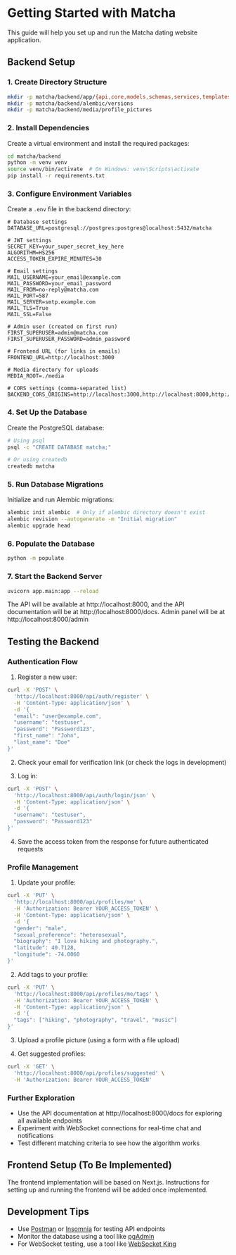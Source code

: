 # Getting Started with Matcha

This guide will help you set up and run the Matcha dating website application.

## Backend Setup

### 1. Create Directory Structure

```bash
mkdir -p matcha/backend/app/{api,core,models,schemas,services,templates/email}
mkdir -p matcha/backend/alembic/versions
mkdir -p matcha/backend/media/profile_pictures
```

### 2. Install Dependencies

Create a virtual environment and install the required packages:

```bash
cd matcha/backend
python -m venv venv
source venv/bin/activate  # On Windows: venv\Scripts\activate
pip install -r requirements.txt
```

### 3. Configure Environment Variables

Create a `.env` file in the backend directory:

```
# Database settings
DATABASE_URL=postgresql://postgres:postgres@localhost:5432/matcha

# JWT settings
SECRET_KEY=your_super_secret_key_here
ALGORITHM=HS256
ACCESS_TOKEN_EXPIRE_MINUTES=30

# Email settings
MAIL_USERNAME=your_email@example.com
MAIL_PASSWORD=your_email_password
MAIL_FROM=no-reply@matcha.com
MAIL_PORT=587
MAIL_SERVER=smtp.example.com
MAIL_TLS=True
MAIL_SSL=False

# Admin user (created on first run)
FIRST_SUPERUSER=admin@matcha.com
FIRST_SUPERUSER_PASSWORD=admin_password

# Frontend URL (for links in emails)
FRONTEND_URL=http://localhost:3000

# Media directory for uploads
MEDIA_ROOT=./media

# CORS settings (comma-separated list)
BACKEND_CORS_ORIGINS=http://localhost:3000,http://localhost:8000,http://localhost
```

### 4. Set Up the Database

Create the PostgreSQL database:

```bash
# Using psql
psql -c "CREATE DATABASE matcha;"

# Or using createdb
createdb matcha
```

### 5. Run Database Migrations

Initialize and run Alembic migrations:

```bash
alembic init alembic  # Only if alembic directory doesn't exist
alembic revision --autogenerate -m "Initial migration"
alembic upgrade head
```

### 6. Populate the Database

```bash
python -m populate
```


### 7. Start the Backend Server

```bash
uvicorn app.main:app --reload
```

The API will be available at http://localhost:8000, and the API documentation will be at http://localhost:8000/docs. Admin panel will be at http://localhost:8000/admin

## Testing the Backend

### Authentication Flow

1. Register a new user:

```bash
curl -X 'POST' \
  'http://localhost:8000/api/auth/register' \
  -H 'Content-Type: application/json' \
  -d '{
  "email": "user@example.com",
  "username": "testuser",
  "password": "Password123",
  "first_name": "John",
  "last_name": "Doe"
}'
```

2. Check your email for verification link (or check the logs in development)

3. Log in:

```bash
curl -X 'POST' \
  'http://localhost:8000/api/auth/login/json' \
  -H 'Content-Type: application/json' \
  -d '{
  "username": "testuser",
  "password": "Password123"
}'
```

4. Save the access token from the response for future authenticated requests

### Profile Management

1. Update your profile:

```bash
curl -X 'PUT' \
  'http://localhost:8000/api/profiles/me' \
  -H 'Authorization: Bearer YOUR_ACCESS_TOKEN' \
  -H 'Content-Type: application/json' \
  -d '{
  "gender": "male",
  "sexual_preference": "heterosexual",
  "biography": "I love hiking and photography.",
  "latitude": 40.7128,
  "longitude": -74.0060
}'
```

2. Add tags to your profile:

```bash
curl -X 'PUT' \
  'http://localhost:8000/api/profiles/me/tags' \
  -H 'Authorization: Bearer YOUR_ACCESS_TOKEN' \
  -H 'Content-Type: application/json' \
  -d '{
  "tags": ["hiking", "photography", "travel", "music"]
}'
```

3. Upload a profile picture (using a form with a file upload)

4. Get suggested profiles:

```bash
curl -X 'GET' \
  'http://localhost:8000/api/profiles/suggested' \
  -H 'Authorization: Bearer YOUR_ACCESS_TOKEN'
```

### Further Exploration

- Use the API documentation at http://localhost:8000/docs for exploring all available endpoints
- Experiment with WebSocket connections for real-time chat and notifications
- Test different matching criteria to see how the algorithm works

## Frontend Setup (To Be Implemented)

The frontend implementation will be based on Next.js. Instructions for setting up and running the frontend will be added once implemented.

## Development Tips

- Use [Postman](https://www.postman.com/) or [Insomnia](https://insomnia.rest/) for testing API endpoints
- Monitor the database using a tool like [pgAdmin](https://www.pgadmin.org/)
- For WebSocket testing, use a tool like [WebSocket King](https://websocketking.com/)